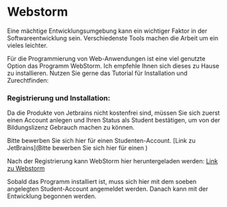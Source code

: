 # Webstorm 

Eine mächtige Entwicklungsumgebung kann ein wichtiger Faktor in der Softwareentwicklung sein. Verschiedenste Tools machen die Arbeit um ein vieles leichter.

Für die Programmierung von Web-Anwendungen ist eine viel genutzte Option das Programm WebStorm.
Ich empfehle Ihnen sich dieses zu Hause zu installieren. Nutzen Sie gerne das Tutorial für Installation und Zurechtfinden:

### Registrierung und Installation:

Da die Produkte von Jetbrains nicht kostenfrei sind, müssen Sie sich zuerst einen Account anlegen und Ihren Status als Student
bestätigen, um von der Bildungslizenz Gebrauch machen zu können.

Bitte bewerben Sie sich hier für einen Studenten-Account.
[Link zu JetBrains](Bitte bewerben Sie sich hier für einen )

Nach der Registrierung kann WebStorm hier heruntergeladen werden:
[Link zu Webstorm](https://www.jetbrains.com/webstorm/)

Sobald das Programm installiert ist, muss sich hier mit dem soeben angelegten Student-Account angemeldet werden.
Danach kann mit der Entwicklung begonnen werden.